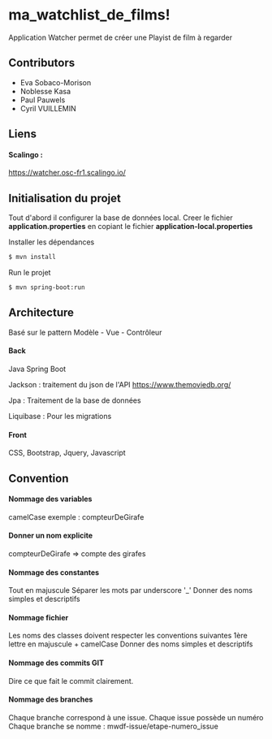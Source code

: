 # ma_watchlist_de_films!


Application Watcher permet de créer une Playist de film à regarder

## Contributors

  - Eva Sobaco-Morison
  - Noblesse Kasa
  - Paul Pauwels
  - Cyril VUILLEMIN
  
## Liens 
#### Scalingo : 
https://watcher.osc-fr1.scalingo.io/  
  
## Initialisation du projet

Tout d'abord il configurer la base de données local.
Creer le fichier **application.properties** en copiant le fichier **application-local.properties**

Installer les dépendances
```sh
$ mvn install
```

Run le projet
```sh
$ mvn spring-boot:run
```

## Architecture
Basé sur le pattern Modèle - Vue - Contrôleur

#### Back

Java Spring Boot

Jackson : traitement du json de l'API https://www.themoviedb.org/

Jpa : Traitement de la base de données

Liquibase : Pour les migrations

#### Front
CSS, Bootstrap, Jquery, Javascript

## Convention
#### Nommage des variables
camelCase exemple : compteurDeGirafe

#### Donner un nom explicite
compteurDeGirafe => compte des girafes

#### Nommage des constantes
Tout en majuscule
Séparer les mots par underscore '_'
Donner des noms simples et descriptifs

#### Nommage fichier
Les noms des classes doivent respecter les conventions suivantes 
1ère lettre en majuscule + camelCase
Donner des noms simples et descriptifs

#### Nommage des commits GIT
Dire ce que fait le commit clairement.

#### Nommage des branches
Chaque branche correspond à une issue.
Chaque issue possède un numéro
Chaque branche se nomme : mwdf-issue/etape-numero_issue

